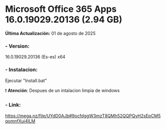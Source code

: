 # Microsoft Office 365 Apps 16.0.19029.20136 (2.94 GB)

**Última Actualización:** 01 de agosto de 2025

### - Version:
16.0.19029.20136 (Es-es) x64

### - Instalacion:
Ejecutar "Install.bat"

:exclamation: **Atención**: Despues de un intalacion limpia de windows

### - Link:
https://mega.nz/file/UYdD0AJb#9ocfdggW3mzT8QMh52QQPQyH2sEpCM5qomnfXui4ILM

